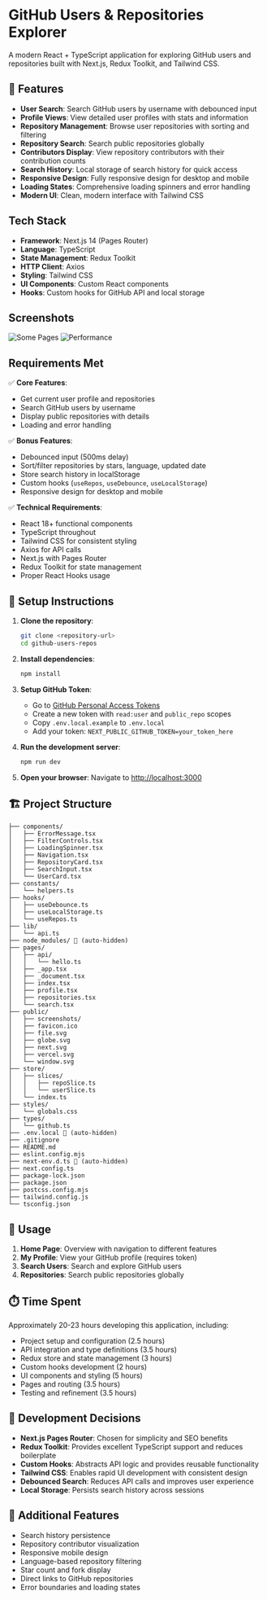# GitHub Users & Repositories Explorer

A modern React + TypeScript application for exploring GitHub users and repositories built with Next.js, Redux Toolkit, and Tailwind CSS.

## 🚀 Features

- **User Search**: Search GitHub users by username with debounced input
- **Profile Views**: View detailed user profiles with stats and information
- **Repository Management**: Browse user repositories with sorting and filtering
- **Repository Search**: Search public repositories globally
- **Contributors Display**: View repository contributors with their contribution counts
- **Search History**: Local storage of search history for quick access
- **Responsive Design**: Fully responsive design for desktop and mobile
- **Loading States**: Comprehensive loading spinners and error handling
- **Modern UI**: Clean, modern interface with Tailwind CSS

## Tech Stack

- **Framework**: Next.js 14 (Pages Router)
- **Language**: TypeScript
- **State Management**: Redux Toolkit
- **HTTP Client**: Axios
- **Styling**: Tailwind CSS
- **UI Components**: Custom React components
- **Hooks**: Custom hooks for GitHub API and local storage

## Screenshots

![Some Pages](./public/screenshots/githubur-screenshots.jpg)
![Performance](./public/screenshots/performance.png)

## Requirements Met

✅ **Core Features**:
- Get current user profile and repositories
- Search GitHub users by username
- Display public repositories with details
- Loading and error handling

✅ **Bonus Features**:
- Debounced input (500ms delay)
- Sort/filter repositories by stars, language, updated date
- Store search history in localStorage
- Custom hooks (`useRepos`, `useDebounce`, `useLocalStorage`)
- Responsive design for desktop and mobile

✅ **Technical Requirements**:
- React 18+ functional components
- TypeScript throughout
- Tailwind CSS for consistent styling
- Axios for API calls
- Next.js with Pages Router
- Redux Toolkit for state management
- Proper React Hooks usage

## 🚀 Setup Instructions

1. **Clone the repository**:
   ```bash
   git clone <repository-url>
   cd github-users-repos
   ```

2. **Install dependencies**:
   ```bash
   npm install
   ```

3. **Setup GitHub Token**:
   - Go to [GitHub Personal Access Tokens](https://github.com/settings/personal-access-tokens)
   - Create a new token with `read:user` and `public_repo` scopes
   - Copy `.env.local.example` to `.env.local`
   - Add your token: `NEXT_PUBLIC_GITHUB_TOKEN=your_token_here`

4. **Run the development server**:
   ```bash
   npm run dev
   ```

5. **Open your browser**:
   Navigate to [http://localhost:3000](http://localhost:3000)

## 🏗️ Project Structure

```
├── components/
│   ├── ErrorMessage.tsx
│   ├── FilterControls.tsx
│   ├── LoadingSpinner.tsx
│   ├── Navigation.tsx
│   ├── RepositoryCard.tsx
│   ├── SearchInput.tsx
│   └── UserCard.tsx
├── constants/
│   └── helpers.ts
├── hooks/
│   ├── useDebounce.ts
│   ├── useLocalStorage.ts
│   └── useRepos.ts
├── lib/
│   └── api.ts
├── node_modules/ 🚫 (auto-hidden)
├── pages/
│   ├── api/
│   │   └── hello.ts
│   ├── _app.tsx
│   ├── _document.tsx
│   ├── index.tsx
│   ├── profile.tsx
│   ├── repositories.tsx
│   └── search.tsx
├── public/
│   ├── screenshots/
│   ├── favicon.ico
│   ├── file.svg
│   ├── globe.svg
│   ├── next.svg
│   ├── vercel.svg
│   └── window.svg
├── store/
│   ├── slices/
│   │   ├── repoSlice.ts
│   │   └── userSlice.ts
│   └── index.ts
├── styles/
│   └── globals.css
├── types/
│   └── github.ts
├── .env.local 🚫 (auto-hidden)
├── .gitignore
├── README.md
├── eslint.config.mjs
├── next-env.d.ts 🚫 (auto-hidden)
├── next.config.ts
├── package-lock.json
├── package.json
├── postcss.config.mjs
├── tailwind.config.js
└── tsconfig.json
```

## 🎯 Usage

1. **Home Page**: Overview with navigation to different features
2. **My Profile**: View your GitHub profile (requires token)
3. **Search Users**: Search and explore GitHub users
4. **Repositories**: Search public repositories globally

## ⏱️ Time Spent

Approximately 20-23 hours developing this application, including:
- Project setup and configuration (2.5 hours)
- API integration and type definitions (3.5 hours)
- Redux store and state management (3 hours)
- Custom hooks development (2 hours)
- UI components and styling (5 hours)
- Pages and routing (3.5 hours)
- Testing and refinement (3.5 hours)

## 🔧 Development Decisions

- **Next.js Pages Router**: Chosen for simplicity and SEO benefits
- **Redux Toolkit**: Provides excellent TypeScript support and reduces boilerplate
- **Custom Hooks**: Abstracts API logic and provides reusable functionality
- **Tailwind CSS**: Enables rapid UI development with consistent design
- **Debounced Search**: Reduces API calls and improves user experience
- **Local Storage**: Persists search history across sessions


## 📝 Additional Features

- Search history persistence
- Repository contributor visualization
- Responsive mobile design
- Language-based repository filtering
- Star count and fork display
- Direct links to GitHub repositories
- Error boundaries and loading states